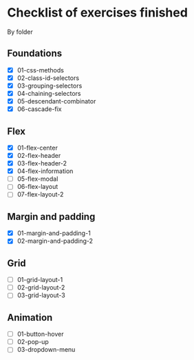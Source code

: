 # Checklist of exercises finished

By folder

## Foundations

- [x] 01-css-methods
- [x] 02-class-id-selectors
- [x] 03-grouping-selectors
- [x] 04-chaining-selectors
- [x] 05-descendant-combinator
- [x] 06-cascade-fix

## Flex

- [x] 01-flex-center
- [x] 02-flex-header
- [x] 03-flex-header-2
- [x] 04-flex-information
- [ ] 05-flex-modal
- [ ] 06-flex-layout
- [ ] 07-flex-layout-2

## Margin and padding

- [x] 01-margin-and-padding-1
- [x] 02-margin-and-padding-2

## Grid

- [ ] 01-grid-layout-1
- [ ] 02-grid-layout-2
- [ ] 03-grid-layout-3

## Animation

- [ ] 01-button-hover
- [ ] 02-pop-up
- [ ] 03-dropdown-menu
